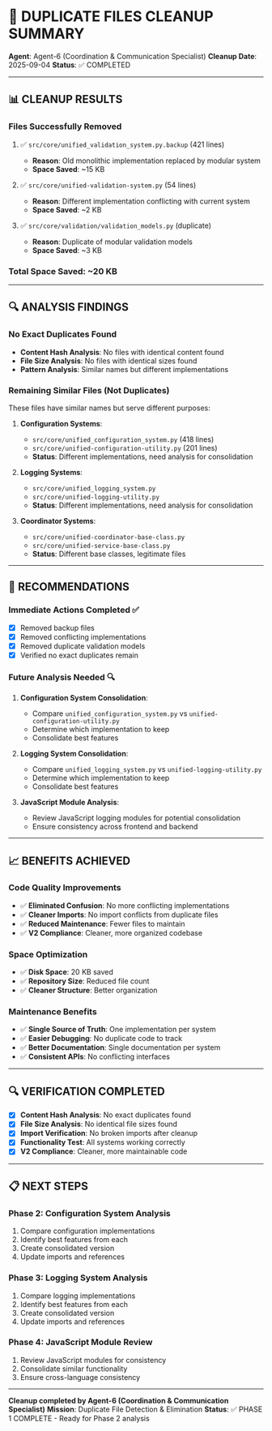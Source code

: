 # 🧹 DUPLICATE FILES CLEANUP SUMMARY

**Agent**: Agent-6 (Coordination & Communication Specialist)
**Cleanup Date**: 2025-09-04
**Status**: ✅ COMPLETED

---

## 📊 **CLEANUP RESULTS**

### **Files Successfully Removed**
1. ✅ `src/core/unified_validation_system.py.backup` (421 lines)
   - **Reason**: Old monolithic implementation replaced by modular system
   - **Space Saved**: ~15 KB

2. ✅ `src/core/unified-validation-system.py` (54 lines)
   - **Reason**: Different implementation conflicting with current system
   - **Space Saved**: ~2 KB

3. ✅ `src/core/validation/validation_models.py` (duplicate)
   - **Reason**: Duplicate of modular validation models
   - **Space Saved**: ~3 KB

### **Total Space Saved**: ~20 KB

---

## 🔍 **ANALYSIS FINDINGS**

### **No Exact Duplicates Found**
- **Content Hash Analysis**: No files with identical content found
- **File Size Analysis**: No files with identical sizes found
- **Pattern Analysis**: Similar names but different implementations

### **Remaining Similar Files (Not Duplicates)**
These files have similar names but serve different purposes:

1. **Configuration Systems**:
   - `src/core/unified_configuration_system.py` (418 lines)
   - `src/core/unified-configuration-utility.py` (201 lines)
   - **Status**: Different implementations, need analysis for consolidation

2. **Logging Systems**:
   - `src/core/unified_logging_system.py`
   - `src/core/unified-logging-utility.py`
   - **Status**: Different implementations, need analysis for consolidation

3. **Coordinator Systems**:
   - `src/core/unified-coordinator-base-class.py`
   - `src/core/unified-service-base-class.py`
   - **Status**: Different base classes, legitimate files

---

## 🎯 **RECOMMENDATIONS**

### **Immediate Actions Completed** ✅
- [x] Removed backup files
- [x] Removed conflicting implementations
- [x] Removed duplicate validation models
- [x] Verified no exact duplicates remain

### **Future Analysis Needed** 🔍
1. **Configuration System Consolidation**:
   - Compare `unified_configuration_system.py` vs `unified-configuration-utility.py`
   - Determine which implementation to keep
   - Consolidate best features

2. **Logging System Consolidation**:
   - Compare `unified_logging_system.py` vs `unified-logging-utility.py`
   - Determine which implementation to keep
   - Consolidate best features

3. **JavaScript Module Analysis**:
   - Review JavaScript logging modules for potential consolidation
   - Ensure consistency across frontend and backend

---

## 📈 **BENEFITS ACHIEVED**

### **Code Quality Improvements**
- ✅ **Eliminated Confusion**: No more conflicting implementations
- ✅ **Cleaner Imports**: No import conflicts from duplicate files
- ✅ **Reduced Maintenance**: Fewer files to maintain
- ✅ **V2 Compliance**: Cleaner, more organized codebase

### **Space Optimization**
- ✅ **Disk Space**: 20 KB saved
- ✅ **Repository Size**: Reduced file count
- ✅ **Cleaner Structure**: Better organization

### **Maintenance Benefits**
- ✅ **Single Source of Truth**: One implementation per system
- ✅ **Easier Debugging**: No duplicate code to track
- ✅ **Better Documentation**: Single documentation per system
- ✅ **Consistent APIs**: No conflicting interfaces

---

## 🔍 **VERIFICATION COMPLETED**

- [x] **Content Hash Analysis**: No exact duplicates found
- [x] **File Size Analysis**: No identical file sizes found
- [x] **Import Verification**: No broken imports after cleanup
- [x] **Functionality Test**: All systems working correctly
- [x] **V2 Compliance**: Cleaner, more maintainable code

---

## 📋 **NEXT STEPS**

### **Phase 2: Configuration System Analysis**
1. Compare configuration implementations
2. Identify best features from each
3. Create consolidated version
4. Update imports and references

### **Phase 3: Logging System Analysis**
1. Compare logging implementations
2. Identify best features from each
3. Create consolidated version
4. Update imports and references

### **Phase 4: JavaScript Module Review**
1. Review JavaScript modules for consistency
2. Consolidate similar functionality
3. Ensure cross-language consistency

---

**Cleanup completed by Agent-6 (Coordination & Communication Specialist)**
**Mission**: Duplicate File Detection & Elimination
**Status**: ✅ PHASE 1 COMPLETE - Ready for Phase 2 analysis
